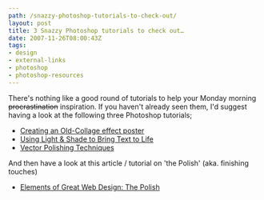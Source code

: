```yaml
---
path: /snazzy-photoshop-tutorials-to-check-out/
layout: post
title: 3 Snazzy Photoshop tutorials to check out…
date: 2007-11-26T08:00:43Z
tags:
- design
- external-links
- photoshop
- photoshop-resources
---
```


There's nothing like a good round of tutorials to help your Monday morning <strike>procrastination</strike> inspiration.  If you haven't already seen them, I'd suggest having a look at the following three Photoshop tutorials;
<ul>
	<li><a href="http://psdtuts.com/designing-tutorials/creating-an-old-collage-effect-poster/" title="Open link in a new window" target="_blank">Creating an Old-Collage effect poster</a></li>
	<li><a href="http://psdtuts.com/text-effects-tutorials/using-light-shade-to-bring-text-to-life/" title="Open link in a new window" target="_blank">Using Light &amp; Shade to Bring Text to Life</a></li>
	<li><a href="http://www.webdesignerwall.com/tutorials/vector-polishing-techniques/" title="Open link in a new window" target="_blank">Vector Polishing Techniques</a></li>
</ul>
And then have a look at this article / tutorial on 'the Polish' (aka. finishing touches)
<ul>
	<li><a href="http://psdtuts.com/designing-tutorials/elements-of-great-web-design-the-polish/" title="Open link in a new window" target="_blank">Elements of Great Web Design: The Polish </a></li>
</ul>